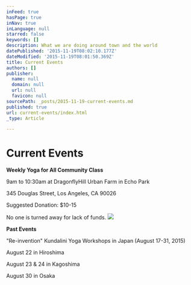 ```yaml
---
inFeed: true
hasPage: true
inNav: true
inLanguage: null
starred: false
keywords: []
description: What we are doing around town and the world
datePublished: '2015-11-19T08:02:10.177Z'
dateModified: '2015-11-19T08:01:50.369Z'
title: Current Events
authors: []
publisher:
  name: null
  domain: null
  url: null
  favicon: null
sourcePath: _posts/2015-11-19-current-events.md
published: true
url: current-events/index.html
_type: Article

---
```

# Current Events

**Weekly Yoga for All Community Class**

9am to 10:30am at DragonflyHill Urban Farm in Echo Park

345 Douglas Street, Los Angeles, CA 90026

Suggested Donation: $10-15

No one is turned away for lack of funds.
![](https://the-grid-user-content.s3-us-west-2.amazonaws.com/f5861b55-4c20-4f25-b249-ee96a640fd4a.jpg)

**Past Events**

"Re-invention" Kundalini Yoga Workshops in Japan (August 17-31, 2015) 

August 22 in Hiroshima 

August 23 & 24 in Kagoshima 

August 30 in Osaka